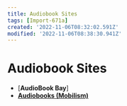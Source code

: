 ```yaml
---
title: Audiobook Sites
tags: [Import-671a]
created: '2022-11-06T08:32:02.591Z'
modified: '2022-11-06T08:38:30.941Z'
---
```


# Audiobook Sites

- [**AudioBook Bay**]
- [**Audiobooks (Mobilism)**](https://forum.mobilism.org/viewforum.php?f=124)
